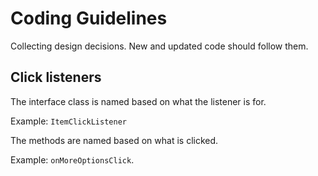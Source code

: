# Coding Guidelines

Collecting design decisions. New and updated code should follow them.

## Click listeners

The interface class is named based on what the listener is for.

Example: `ItemClickListener`

The methods are named based on what is clicked.

Example: `onMoreOptionsClick`.

